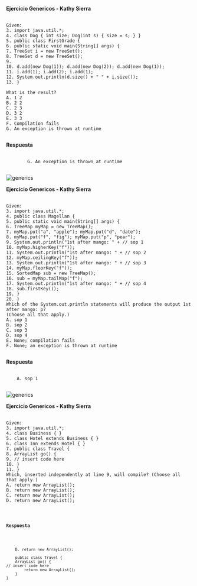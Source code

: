 **Ejercicio Genericos - Kathy Sierra**
<pre>
    <code>
Given:
3. import java.util.*;
4. class Dog { int size; Dog(int s) { size = s; } }
5. public class FirstGrade {
6. public static void main(String[] args) {
7. TreeSet<Integer> i = new TreeSet<Integer>();
8. TreeSet<Dog> d = new TreeSet<Dog>();
9.
10. d.add(new Dog(1)); d.add(new Dog(2)); d.add(new Dog(1));
11. i.add(1); i.add(2); i.add(1);
12. System.out.println(d.size() + " " + i.size());
13. }

What is the result?
A. 1 2
B. 2 2
C. 2 3
D. 3 2
E. 3 3
F. Compilation fails
G. An exception is thrown at runtime
    </code>
</pre>

**Respuesta**
<pre>
    <code>
        G. An exception is thrown at runtime
    </code>
</pre>

![generics](https://res.cloudinary.com/dvhl6xkqf/image/upload/v1629233283/Academia-Java.-CDMX/Ejercicios%20Academia-Java-CDMX/Generics_2_vnvug3.png)

**Ejercicio Genericos - Kathy Sierra**
<pre>
    <code>
Given:
3. import java.util.*;
4. public class Magellan {
5. public static void main(String[] args) {
6. TreeMap<String, String> myMap = new TreeMap<String, String>();
7. myMap.put("a", "apple"); myMap.put("d", "date");
8. myMap.put("f", "fig"); myMap.put("p", "pear");
9. System.out.println("1st after mango: " + // sop 1
10. myMap.higherKey("f"));
11. System.out.println("1st after mango: " + // sop 2
12. myMap.ceilingKey("f"));
13. System.out.println("1st after mango: " + // sop 3
14. myMap.floorKey("f"));
15. SortedMap<String, String> sub = new TreeMap<String, String>();
16. sub = myMap.tailMap("f");
17. System.out.println("1st after mango: " + // sop 4
18. sub.firstKey());
19. }
20. }
Which of the System.out.println statements will produce the output 1st after mango: p?
(Choose all that apply.)
A. sop 1
B. sop 2
C. sop 3
D. sop 4
E. None; compilation fails
F. None; an exception is thrown at runtime
    </code>
</pre>

**Respuesta**
<pre>
    <code>
    A. sop 1
    </code>
</pre>

![generics](https://res.cloudinary.com/dvhl6xkqf/image/upload/v1629233910/Academia-Java.-CDMX/Ejercicios%20Academia-Java-CDMX/generics_2_h8dpqt.png)

**Ejercicio Genericos - Kathy Sierra**
<pre>
    <code>
Given:
3. import java.util.*;
4. class Business { }
5. class Hotel extends Business { }
6. class Inn extends Hotel { }
7. public class Travel {
8. ArrayList<Hotel> go() {
9. // insert code here
10. }
11. }
Which, inserted independently at line 9, will compile? (Choose all that apply.)
A. return new ArrayList<Inn>();
B. return new ArrayList<Hotel>();
C. return new ArrayList<Object>();
D. return new ArrayList<Business>();
    </code>
</pre>

**Respuesta**
<pre>
    <code>
    B. return new ArrayList<Hotel>();

    public class Travel {
    ArrayList<Hotel> go() {
// insert code here
        return new ArrayList<Hotel>();
    }
}
    </code>
</pre>